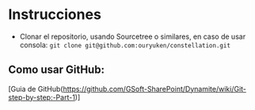 # Instrucciones

* Clonar el repositorio,  usando Sourcetree o similares, en caso de usar consola:
` git clone git@github.com:ouryuken/constellation.git `

## Como usar GitHub: 

[Guia de GitHub(https://github.com/GSoft-SharePoint/Dynamite/wiki/Git-step-by-step:-Part-1)] 
